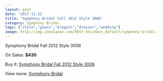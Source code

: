 ```yaml
---
layout: post
date: '2017-11-12'
title: "Symphony Bridal Fall 2012 Style 3006"
category: Symphony Bridal
tags: ["style","gowns","elegant","dresses","wedding"]
image: http://img.idealgown.com/9857-thickbox_default/symphony-bridal-fall-2012-style-3006.jpg
---
```

Symphony Bridal Fall 2012 Style 3006

On Sales: **$430**
<a href="https://www.idealgown.com/en/symphony-bridal/4070-symphony-bridal-fall-2012-style-3006.html"><amp-img layout="responsive" width="600" height="600" src="//img.idealgown.com/9857-thickbox_default/symphony-bridal-fall-2012-style-3006.jpg" alt="Symphony Bridal Fall 2012 Style 3006 0" /></a>
<a href="https://www.idealgown.com/en/symphony-bridal/4070-symphony-bridal-fall-2012-style-3006.html"><amp-img layout="responsive" width="600" height="600" src="//img.idealgown.com/9858-thickbox_default/symphony-bridal-fall-2012-style-3006.jpg" alt="Symphony Bridal Fall 2012 Style 3006 1" /></a>

Buy it: [Symphony Bridal Fall 2012 Style 3006](https://www.idealgown.com/en/symphony-bridal/4070-symphony-bridal-fall-2012-style-3006.html "Symphony Bridal Fall 2012 Style 3006")

View more: [Symphony Bridal](https://www.idealgown.com/en/47-symphony-bridal "Symphony Bridal")